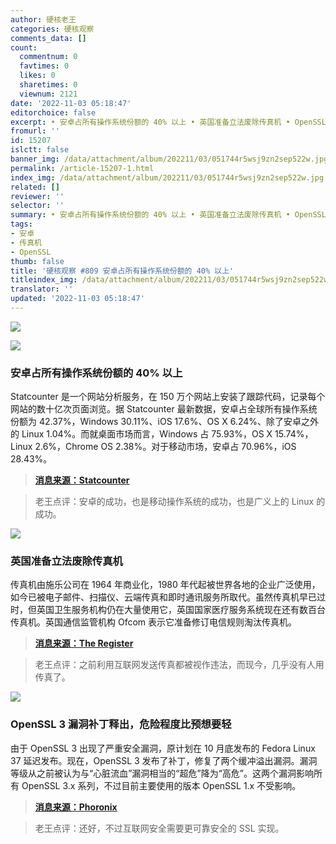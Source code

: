 ```yaml
---
author: 硬核老王
categories: 硬核观察
comments_data: []
count:
  commentnum: 0
  favtimes: 0
  likes: 0
  sharetimes: 0
  viewnum: 2121
date: '2022-11-03 05:18:47'
editorchoice: false
excerpt: • 安卓占所有操作系统份额的 40% 以上 • 英国准备立法废除传真机 • OpenSSL 3 漏洞补丁释出，危险程度比预想要轻
fromurl: ''
id: 15207
islctt: false
banner_img: /data/attachment/album/202211/03/051744r5wsj9zn2sep522w.jpg
permalink: /article-15207-1.html
index_img: /data/attachment/album/202211/03/051744r5wsj9zn2sep522w.jpg
related: []
reviewer: ''
selector: ''
summary: • 安卓占所有操作系统份额的 40% 以上 • 英国准备立法废除传真机 • OpenSSL 3 漏洞补丁释出，危险程度比预想要轻
tags:
- 安卓
- 传真机
- OpenSSL
thumb: false
title: '硬核观察 #809 安卓占所有操作系统份额的 40% 以上'
titleindex_img: /data/attachment/album/202211/03/051744r5wsj9zn2sep522w.jpg
translator: ''
updated: '2022-11-03 05:18:47'
---
```


![](/data/attachment/album/202211/03/051744r5wsj9zn2sep522w.jpg)


![](/data/attachment/album/202211/03/051756lps9cmeyqjpecicm.jpg)


### 安卓占所有操作系统份额的 40% 以上


Statcounter 是一个网站分析服务，在 150 万个网站上安装了跟踪代码，记录每个网站的数十亿次页面浏览。据 Statcounter 最新数据，安卓占全球所有操作系统份额为 42.37%，Windows 30.11%、iOS 17.6%、OS X 6.24%、除了安卓之外的 Linux 1.04%。而就桌面市场而言，Windows 占 75.93%，OS X 15.74%，Linux 2.6%，Chrome OS 2.38%。对于移动市场，安卓占 70.96%，iOS 28.43%。



> 
> **[消息来源：Statcounter](https://gs.statcounter.com/os-market-share)**
> 
> 
> 



> 
> 老王点评：安卓的成功，也是移动操作系统的成功，也是广义上的 Linux 的成功。
> 
> 
> 


![](/data/attachment/album/202211/03/051814daias8r8z2l98al8.jpg)


### 英国准备立法废除传真机


传真机由施乐公司在 1964 年商业化，1980 年代起被世界各地的企业广泛使用，如今已被电子邮件、扫描仪、云端传真和即时通讯服务所取代。虽然传真机早已过时，但英国卫生服务机构仍在大量使用它，英国国家医疗服务系统现在还有数百台传真机。英国通信监管机构 Ofcom 表示它准备修订电信规则淘汰传真机。



> 
> **[消息来源：The Register](https://www.theregister.com/2022/11/02/ofcom_fax_death_knell/)**
> 
> 
> 



> 
> 老王点评：之前利用互联网发送传真都被视作违法，而现今，几乎没有人用传真了。
> 
> 
> 


![](/data/attachment/album/202211/03/051828lh4hmvqnm4imq4vv.jpg)


### OpenSSL 3 漏洞补丁释出，危险程度比预想要轻


由于 OpenSSL 3 出现了严重安全漏洞，原计划在 10 月底发布的 Fedora Linux 37 延迟发布。现在，OpenSSL 3 发布了补丁，修复了两个缓冲溢出漏洞。漏洞等级从之前被认为与“心脏流血”漏洞相当的“超危”降为“高危”。这两个漏洞影响所有 OpenSSL 3.x 系列，不过目前主要使用的版本 OpenSSL 1.x 不受影响。



> 
> **[消息来源：Phoronix](https://www.phoronix.com/news/OpenSSL-1-November-2022)**
> 
> 
> 



> 
> 老王点评：还好，不过互联网安全需要更可靠安全的 SSL 实现。
> 
> 
>